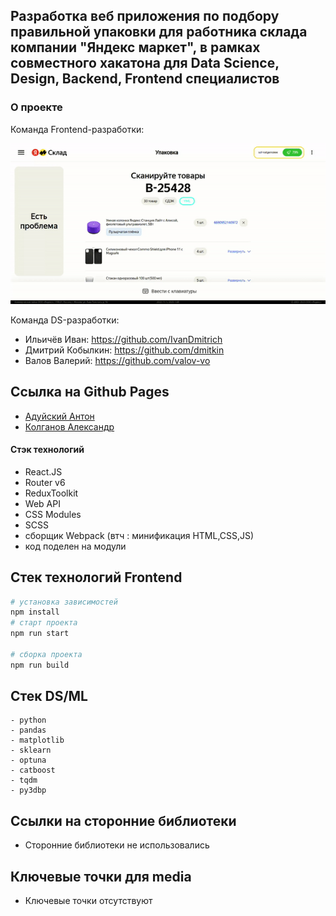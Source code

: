 ## Разработка веб приложения по подбору правильной упаковки для работника склада компании "Яндекс маркет", в рамках совместного хакатона для Data Science, Design, Backend, Frontend специалистов

### О проекте

Команда Frontend-разработки:

![project](src/images/demo.gif)

Команда DS-разработки:

- Ильичёв Иван: https://github.com/IvanDmitrich
- Дмитрий Кобылкин: https://github.com/dmitkin
- Валов Валерий: https://github.com/valov-vo

## Ссылка на Github Pages

- [Адуйский Антон](https://github.com/AntonAduisky)
- [Колганов Александр](https://github.com/MethodM4N)

#### Стэк технологий

- React.JS
- Router v6
- ReduxToolkit
- Web API
- CSS Modules
- SCSS
- сборщик Webpack (втч : минификация HTML,CSS,JS)
- код поделен на модули

## Стек технологий Frontend

```bash
# установка зависимостей
npm install
# старт проекта
npm run start

# сборка проекта
npm run build
```

## Стек DS/ML

```
- python
- pandas
- matplotlib
- sklearn
- optuna
- catboost
- tqdm
- py3dbp
```
## Ссылки на сторонние библиотеки

- Сторонние библиотеки не использовались

## Ключевые точки для media

- Ключевые точки отсутствуют

